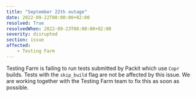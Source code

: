 ```yaml
---
title: "September 22th outage"
date: 2022-09-22T08:00:00+02:00
resolved: True
resolvedWhen: 2022-09-23T08:00:00+02:00
severity: disrupted
section: issue
affected:
    - Testing Farm
---
```


Testing Farm is failing to run tests submitted by Packit which use `Copr` builds.
Tests with the `skip_build` flag are not be affected by this issue.
We are working together with the Testing Farm team to fix this as soon as possible.